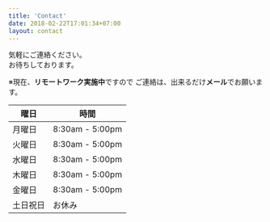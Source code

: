 ```yaml
---
title: 'Contact'
date: 2018-02-22T17:01:34+07:00
layout: contact
---
```

気軽にご連絡ください。  
お待ちしております。  

※現在、**リモートワーク実施中**ですので
ご連絡は、出来るだけ**メール**でお願います。  

| 曜日       | 時間   　|
| ------ | ------------- |
| 月曜日  | 8:30am - 5:00pm |
| 火曜日  | 8:30am - 5:00pm |
| 水曜日  | 8:30am - 5:00pm |
| 木曜日  | 8:30am - 5:00pm |
| 金曜日  | 8:30am - 5:00pm |
| 土日祝日| お休み           |
